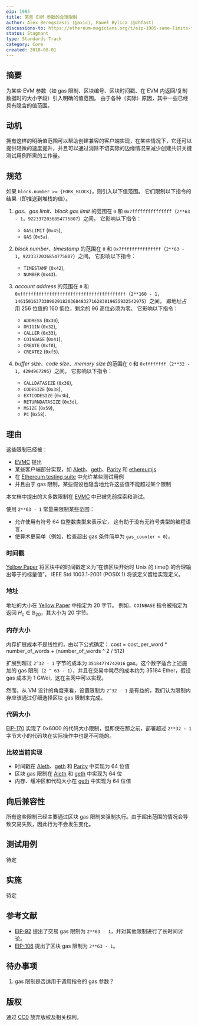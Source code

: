 ```yaml
---
eip: 1985
title: 某些 EVM 参数的合理限制
author: Alex Beregszaszi (@axic), Paweł Bylica (@chfast)
discussions-to: https://ethereum-magicians.org/t/eip-1985-sane-limits-for-certain-evm-parameters/3224
status: Stagnant
type: Standards Track
category: Core
created: 2018-08-01
---
```


## 摘要

为某些 EVM 参数（如 gas 限制、区块编号、区块时间戳、在 EVM 内返回/复制数据时的大小字段）引入明确的值范围。
由于各种（实际）原因，其中一些已经具有隐含的值范围。

## 动机

拥有这样的明确值范围可以帮助创建兼容的客户端实现，在某些情况下，它还可以提供轻微的速度提升，并且可以通过消除不切实际的边缘情况来减少创建共识关键测试用例所需的工作量。

## 规范

如果 `block.number >= {FORK_BLOCK}`，则引入以下值范围。
它们限制以下指令的结果（即推送到堆栈的值）。

1. *gas*、*gas limit*、*block gas limit*
   的范围在 `0` 和 `0x7fffffffffffffff`（`2**63 - 1`，`9223372036854775807`）之间。
   它影响以下指令：
   - `GASLIMIT` (`0x45`),
   - `GAS` (`0x5a`).

2. *block number*、*timestamp*
   的范围在 `0` 和 `0x7fffffffffffffff`（`2**63 - 1`，`9223372036854775807`）之间。
   它影响以下指令：
   - `TIMESTAMP` (`0x42`),
   - `NUMBER` (`0x43`).

3. *account address*
   的范围在 `0` 和 `0xffffffffffffffffffffffffffffffffffffffff`（`2**160 - 1`，`1461501637330902918203684832716283019655932542975`）之间，
   即地址占用 256 位值的 160 低位，剩余的 96 高位必须为零。
   它影响以下指令：
   - `ADDRESS` (`0x30`),
   - `ORIGIN` (`0x32`),
   - `CALLER` (`0x33`),
   - `COINBASE` (`0x41`),
   - `CREATE` (`0xf0`),
   - `CREATE2` (`0xf5`).

4. *buffer size*、*code size*、*memory size*
   的范围在 `0` 和 `0xffffffff`（`2**32 - 1`，`4294967295`）之间。
   它影响以下指令：
   - `CALLDATASIZE` (`0x36`),
   - `CODESIZE` (`0x38`),
   - `EXTCODESIZE` (`0x3b`),
   - `RETURNDATASIZE` (`0x3d`),
   - `MSIZE` (`0x59`),
   - `PC` (`0x58`).


## 理由

这些限制已经被：
- [EVMC] 提出
- 某些客户端部分实现，如 [Aleth]、[geth]、[Parity] 和 [ethereumjs]
- 在 [Ethereum testing suite] 中允许某些测试用例
- 并且由于 gas 限制，某些假设也隐含地允许这些值不能超过某个限制

本文档中提出的大多数限制在 [EVMC] 中已被先前探索和测试。

使用 `2**63 - 1` 常量来限制某些范围：
- 允许使用有符号 64 位整数类型来表示它，
  这有助于没有无符号类型的编程语言，
- 使算术更简单（例如，检查超出 gas 条件简单为 `gas_counter < 0`）。

### 时间戳

[Yellow Paper] 将区块中的时间戳定义为“在该区块开始时 Unix 的 time() 的合理输出等于的标量值”。
IEEE Std 1003.1-2001 (POSIX.1) 将该定义留给实现定义。

### 地址

地址的大小在 [Yellow Paper] 中指定为 20 字节。
例如，`COINBASE` 指令被指定为返回 *H*<sub>c</sub> ∈ 𝔹<sub>20</sub>，其大小为 20 字节。

### 内存大小

内存扩展成本不是线性的，由以下公式确定：
        cost = cost_per_word * number_of_words + (number_of_words ^ 2 / 512)

扩展到超过 `2^32 - 1` 字节的成本为 `35184774742016` gas。这个数字适合上述施加的 gas 限制（`2 ^ 63 - 1`），并且在交易中耗尽的成本约为 35184 Ether，假设 gas 成本为 1 GWei，这在主网中可以实现。

然而，从 VM 设计的角度来看，设置限制为 `2^32 - 1` 是有益的，我们认为限制内存应该通过仔细选择区块 gas 限制来完成。

### 代码大小

[EIP-170](./eip-170.md) 实现了 0x6000 的代码大小限制，但即使在那之前，部署超过 `2**32 - 1` 字节大小的代码块在实际操作中也是不可能的。

### 比较当前实现

- 时间戳在 [Aleth]、[geth] 和 [Parity] 中实现为 64 位值
- 区块 gas 限制在 [Aleth] 和 [geth] 中实现为 64 位
- 内存、缓冲区和代码大小在 [geth] 中实现为 64 位值

## 向后兼容性

所有这些限制已经主要通过区块 gas 限制来强制执行。由于超出范围的情况会导致交易失败，因此行为不会发生变化。

## 测试用例

待定

## 实施

待定

## 参考文献

- [EIP-92](https://github.com/ethereum/EIPs/issues/92) 提出了交易 gas 限制为 `2**63 - 1`，并对其他限制进行了长时间讨论。
- [EIP-106](https://github.com/ethereum/EIPs/issues/106) 提出了区块 gas 限制为 `2**63 - 1`。

## 待办事项

1. gas 限制是否适用于调用指令的 gas 参数？

## 版权
通过 [CC0](../LICENSE.md) 放弃版权及相关权利。

[EVMC]: https://github.com/ethereum/evmc
[Aleth]: https://github.com/ethereum/aleth
[geth]: https://github.com/ethereum/go-ethereum
[Parity]: https://github.com/paritytech/parity-ethereum
[ethereumjs]: https://github.com/ethereumjs
[Ethereum testing suite]: https://github.com/ethereum/tests
[Yellow Paper]: https://github.com/ethereum/yellowpaper